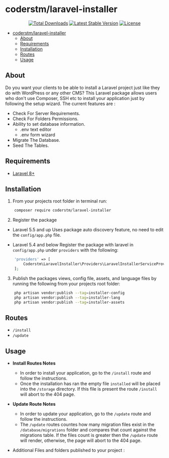 # coderstm/laravel-installer

<p align="center">
<a href="https://packagist.org/packages/coderstm/laravel-installer"><img src="https://img.shields.io/packagist/dt/coderstm/laravel-installer" alt="Total Downloads"></a>
<a href="https://packagist.org/packages/coderstm/laravel-installer"><img src="https://img.shields.io/packagist/v/coderstm/laravel-installer" alt="Latest Stable Version"></a>
<a href="https://packagist.org/packages/coderstm/laravel-installer"><img src="https://img.shields.io/packagist/l/coderstm/laravel-installer" alt="License"></a>
</p>

- [coderstm/laravel-installer](#coderstmlaravel-installer)
	- [About](#about)
	- [Requirements](#requirements)
	- [Installation](#installation)
	- [Routes](#routes)
	- [Usage](#usage)

## About

Do you want your clients to be able to install a Laravel project just like they do with WordPress or any other CMS?
This Laravel package allows users who don't use Composer, SSH etc to install your application just by following the setup wizard.
The current features are :

- Check For Server Requirements.
- Check For Folders Permissions.
- Ability to set database information.
	- .env text editor
	- .env form wizard
- Migrate The Database.
- Seed The Tables.

## Requirements

* [Laravel 8+](https://laravel.com/docs/installation)

## Installation

1. From your projects root folder in terminal run:

```bash
    composer require coderstm/laravel-installer
```

2. Register the package

* Laravel 5.5 and up
Uses package auto discovery feature, no need to edit the `config/app.php` file.

* Laravel 5.4 and below
Register the package with laravel in `config/app.php` under `providers` with the following:

```php
	'providers' => [
	    Coderstm\LaravelInstaller\Providers\LaravelInstallerServiceProvider::class,
	];
```

3. Publish the packages views, config file, assets, and language files by running the following from your projects root folder:

```bash
    php artisan vendor:publish --tag=installer-config
    php artisan vendor:publish --tag=installer-lang
    php artisan vendor:publish --tag=installer-assets
```

## Routes

* `/install`
* `/update`

## Usage

* **Install Routes Notes**
	* In order to install your application, go to the `/install` route and follow the instructions.
	* Once the installation has ran the empty file `installed` will be placed into the `/storage` directory. If this file is present the route `/install` will abort to the 404 page.

* **Update Route Notes**
	* In order to update your application, go to the `/update` route and follow the instructions.
	* The `/update` routes countes how many migration files exist in the `/database/migrations` folder and compares that count against the migrations table. If the files count is greater then the `/update` route will render, otherwise, the page will abort to the 404 page.

* Additional Files and folders published to your project :

